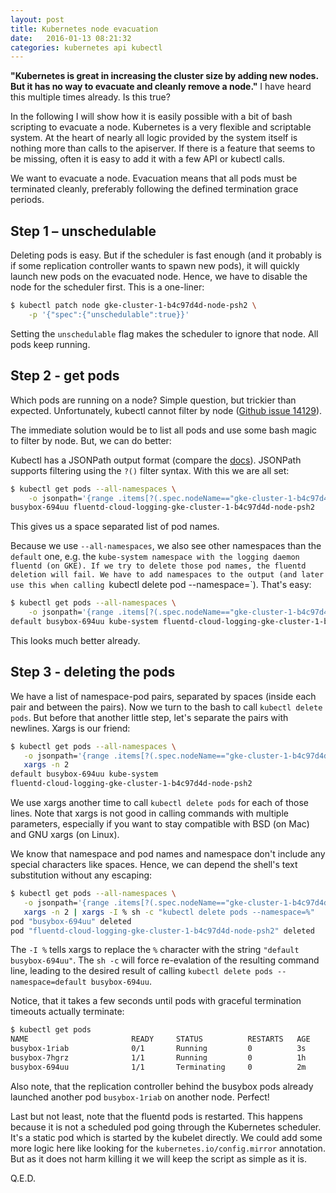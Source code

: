```yaml
---
layout: post
title: Kubernetes node evacuation
date:   2016-01-13 08:21:32
categories: kubernetes api kubectl
---
```


**"Kubernetes is great in increasing the cluster size by adding new nodes. But it has no way to evacuate and cleanly remove a node."** I have heard this multiple times already. Is this true?

In the following I will show how it is easily possible with a bit of bash scripting to evacuate a node. Kubernetes is a very flexible and scriptable system. At the heart of nearly all logic provided by the system itself is nothing more than calls to the apiserver. If there is a feature that seems to be missing, often it is easy to add it with a few API or kubectl calls.

We want to evacuate a node. Evacuation means that all pods must be terminated cleanly, preferably following the defined termination grace periods.

## Step 1 – unschedulable

Deleting pods is easy. But if the scheduler is fast enough (and it probably is if some replication controller wants to spawn new pods), it will quickly launch new pods on the evacuated node. Hence, we have to disable the node for the scheduler first. This is a one-liner:

```bash
$ kubectl patch node gke-cluster-1-b4c97d4d-node-psh2 \
    -p '{"spec":{"unschedulable":true}}'
```

Setting the `unschedulable` flag makes the scheduler to ignore that node. All pods keep running.

## Step 2 - get pods

Which pods are running on a node? Simple question, but trickier than expected. Unfortunately, kubectl cannot filter by node ([Github issue 14129](https://github.com/kubernetes/kubernetes/issues/14129)).

The immediate solution would be to list all pods and use some bash magic to filter by node. But, we can do better:

Kubectl has a JSONPath output format (compare the [docs](https://github.com/kubernetes/kubernetes/blob/release-1.1/docs/user-guide/jsonpath.md)). JSONPath supports filtering using the `?()` filter syntax. With this we are all set:

```bash
$ kubectl get pods --all-namespaces \
    -o jsonpath='{range .items[?(.spec.nodeName=="gke-cluster-1-b4c97d4d-node-psh2")]}{.metadata.name} {end}'
busybox-694uu fluentd-cloud-logging-gke-cluster-1-b4c97d4d-node-psh2
```

This gives us a space separated list of pod names.

Because we use `--all-namespaces`, we also see other namespaces than the `default` one, e.g. the `kube-system namespace with the logging daemon fluentd (on GKE). If we try to delete those pod names, the fluentd deletion will fail. We have to add namespaces to the output (and later use this when calling
`kubectl delete pod --namespace=<namespace>`). That's easy:

```bash
$ kubectl get pods --all-namespaces \
    -o jsonpath='{range .items[?(.spec.nodeName=="gke-cluster-1-b4c97d4d-node-psh2")]}{.metadata.namespace} {.metadata.name} {end}'
default busybox-694uu kube-system fluentd-cloud-logging-gke-cluster-1-b4c97d4d-node-psh2
```

This looks much better already.

## Step 3 - deleting the pods

We have a list of namespace-pod pairs, separated by spaces (inside each pair and between the pairs). Now we turn to the bash to call `kubectl delete pods`. But before that another little step, let's separate the pairs with newlines. Xargs is our friend:

```bash
$ kubectl get pods --all-namespaces \
   -o jsonpath='{range .items[?(.spec.nodeName=="gke-cluster-1-b4c97d4d-node-psh2")]}{@.metadata.namespace} {.metadata.name} {end}' | \
   xargs -n 2
default busybox-694uu kube-system
fluentd-cloud-logging-gke-cluster-1-b4c97d4d-node-psh2
```

We use xargs another time to call `kubectl delete pods` for each of those lines. Note that xargs is not good in calling commands with multiple parameters, especially if you want to stay compatible with BSD (on Mac) and GNU xargs (on Linux).

We know that namespace and pod names and namespace don't include any special characters like spaces. Hence, we can depend the shell's text substitution without any escaping:

```bash
$ kubectl get pods --all-namespaces \
   -o jsonpath='{range .items[?(.spec.nodeName=="gke-cluster-1-b4c97d4d-node-psh2")]}{@.metadata.namespace} {.metadata.name} {end}' |\
   xargs -n 2 | xargs -I % sh -c "kubectl delete pods --namespace=%"
pod "busybox-694uu" deleted
pod "fluentd-cloud-logging-gke-cluster-1-b4c97d4d-node-psh2" deleted
```

The `-I %` tells xargs to replace the `%` character with the string `"default busybox-694uu"`. The `sh -c` will force re-evalation of the resulting command line, leading to the desired result of calling `kubectl delete pods --namespace=default busybox-694uu`.

Notice, that it takes a few seconds until pods with graceful termination timeouts actually terminate:

```bash
$ kubectl get pods
NAME                       READY     STATUS          RESTARTS   AGE
busybox-1riab              0/1       Running         0          3s
busybox-7hgrz              1/1       Running         0          1h
busybox-694uu              1/1       Terminating     0          2m
```

Also note, that the replication controller behind the busybox pods already launched another pod `busybox-1riab` on another node. Perfect!

Last but not least, note that the fluentd pods is restarted. This happens because it is not a scheduled pod going through the Kubernetes scheduler. It's a static pod which is started by the kubelet directly. We could add some more logic here like looking for the `kubernetes.io/config.mirror` annotation. But as it does not harm killing it we will keep the script as simple as it is.

Q.E.D.